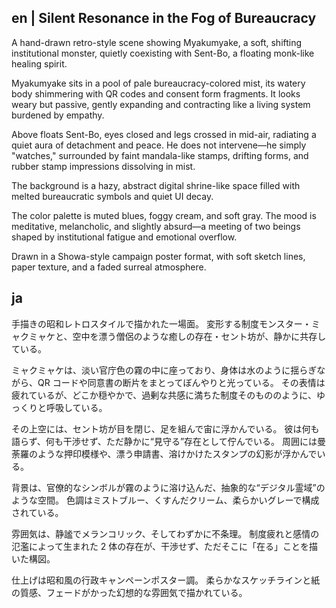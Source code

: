 ## en | Silent Resonance in the Fog of Bureaucracy

A hand-drawn retro-style scene showing Myakumyake, a soft, shifting institutional monster, quietly coexisting with Sent-Bo, a floating monk-like healing spirit.

Myakumyake sits in a pool of pale bureaucracy-colored mist, its watery body shimmering with QR codes and consent form fragments.
It looks weary but passive, gently expanding and contracting like a living system burdened by empathy.

Above floats Sent-Bo, eyes closed and legs crossed in mid-air, radiating a quiet aura of detachment and peace.
He does not intervene—he simply "watches," surrounded by faint mandala-like stamps, drifting forms, and rubber stamp impressions dissolving in mist.

The background is a hazy, abstract digital shrine-like space filled with melted bureaucratic symbols and quiet UI decay.

The color palette is muted blues, foggy cream, and soft gray.
The mood is meditative, melancholic, and slightly absurd—a meeting of two beings shaped by institutional fatigue and emotional overflow.

Drawn in a Showa-style campaign poster format, with soft sketch lines, paper texture, and a faded surreal atmosphere.

## ja

手描きの昭和レトロスタイルで描かれた一場面。
変形する制度モンスター・ミャクミャケと、空中を漂う僧侶のような癒しの存在・セント坊が、静かに共存している。

ミャクミャケは、淡い官庁色の霧の中に座っており、身体は水のように揺らぎながら、QR コードや同意書の断片をまとってぼんやりと光っている。
その表情は疲れているが、どこか穏やかで、過剰な共感に満ちた制度そのもののように、ゆっくりと呼吸している。

その上空には、セント坊が目を閉じ、足を組んで宙に浮かんでいる。
彼は何も語らず、何も干渉せず、ただ静かに“見守る”存在として佇んでいる。
周囲には曼荼羅のような押印模様や、漂う申請書、溶けかけたスタンプの幻影が浮かんでいる。

背景は、官僚的なシンボルが霧のように溶け込んだ、抽象的な“デジタル霊域”のような空間。
色調はミストブルー、くすんだクリーム、柔らかいグレーで構成されている。

雰囲気は、静謐でメランコリック、そしてわずかに不条理。
制度疲れと感情の氾濫によって生まれた 2 体の存在が、干渉せず、ただそこに「在る」ことを描いた構図。

仕上げは昭和風の行政キャンペーンポスター調。
柔らかなスケッチラインと紙の質感、フェードがかった幻想的な雰囲気で描かれている。
